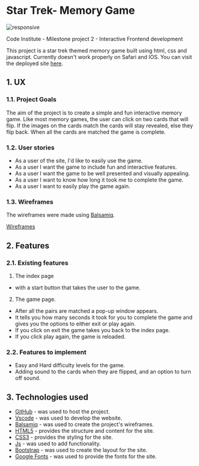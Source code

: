 # Star Trek- Memory Game

![responsive](assets/images/Mock-up.png)

Code Institute - Milestone project 2 - Interactive Frontend development

This project is a star trek themed memory game built using html, css and javascript.
Currently doesn't work properly on Safari and IOS.
You can visit the deployed site [here](https://daniellaminyo.github.io/Milestone-2/).

## 1. UX

### 1.1. Project Goals

The aim of the project is to create a simple and fun interactive memory game.
Like most memory games, the user can click on two cards that will flip. If the images on the cards match the cards will stay revealed, else they flip back. When all the cards are matched the game is complete.

### 1.2. User stories

- As a user of the site, I'd like to easily use the game.
- As a user I want the game to include fun and interactive features.
- As a user I want the game to be well presented and visually appealing.
- As a user I want to know how long it took me to complete the game.
- As a user I want to easily play the game again.

### 1.3. Wireframes

The wireframes were made using [Balsamiq](https://balsamiq.com/).

[Wireframes](https://github.com/DaniellaMinyo/Milestone-2/blob/main/Wireframes.pdf)

## 2. Features

### 2.1. Existing features

1.  The index page

- with a start button that takes the user to the game.

2.  The game page.

- After all the pairs are matched a pop-up window appears.
- It tells you how many seconds it took for you to complete the game and gives you the options to either exit or play again.
- If you click on exit the game takes you back to the index page.
- If you click play again, the game is reloaded.

### 2.2. Features to implement

- Easy and Hard difficulty levels for the game.
- Adding sound to the cards when they are flipped, and an option to turn off sound.

## 3. Technologies used

- [GitHub](https://github.com/) - was used to host the project.
- [Vscode](https://code.visualstudio.com/) - was used to develop the website.
- [Balsamiq](https://balsamiq.com/) - was used to create the project's wireframes.
- [HTML5](https://en.wikipedia.org/wiki/HTML5) - provides the structure and content for the site.
- [CSS3](https://en.wikipedia.org/wiki/Cascading_Style_Sheets) - provides the styling for the site.
- [Js](https://en.wikipedia.org/wiki/JavaScript) - was used to add functionality.
- [Bootstrap](https://getbootstrap.com/) - was used to create the layout for the site.
- [Google Fonts](https://fonts.google.com/) - was used to provide the fonts for the site.
